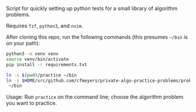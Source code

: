 Script for quickly setting up python tests for a small library of algorithm problems.

Requires `fzf`, `python3`, and `nvim`.

After cloning this repo, run the following commands (this presumes `~/bin` is on your path):

```sh
python3 -m venv venv
source venv/bin/activate
pip install -r requirements.txt

ln -s $(pwd)/practice ~/bin
ln -s $HOME/src/github.com/cfmeyers/private-algo-practice-problems/problems problems/private
 ~/bin
```

Usage:
Run `practice` on the command line; choose the algorithm problem you want to practice.
